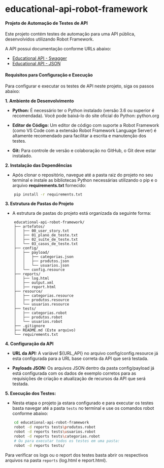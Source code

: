 # educational-api-robot-framework

#### Projeto de Automação de Testes de API

Este projeto contém testes de automação para uma API pública, desenvolvidos utilizando Robot Framework.

A API possui documentação conforme URLs abaixo:
- [Educational API - Swagger](https://educational-api-75qy.onrender.com/api-docs/)
- [Educational API - JSON](https://educational-api-75qy.onrender.com/swagger.json)

#### Requisitos para Configuração e Execução
Para configurar e executar os testes de API neste projeto, siga os passos abaixo:

**1. Ambiente de Desenvolvimento**
- **Python:** É necessário ter o Python instalado (versão 3.6 ou superior é recomendada). Você pode baixá-lo do site oficial do Python: python.org

- **Editor de Código:** Um editor de código com suporte a Robot Framework (como VS Code com a extensão Robot Framework Language Server) é altamente recomendado para facilitar a escrita e manutenção dos testes.

- **Git:** Para controle de versão e colaboração no GitHub, o Git deve estar instalado.

**2. Instalação das Dependências**
- Após clonar o repositório, navegue até a pasta raiz do projeto no seu terminal e instale as bibliotecas Python necessárias utilizando o pip e o arquivo **requirements.txt** fornecido:

```bash
    pip install -r requirements.txt
```

**3. Estrutura de Pastas do Projeto**
- A estrutura de pastas do projeto está organizada da seguinte forma:

```
    educational-api-robot-framework/
    ├── artefatos/
    │   ├── 00_user_story.txt
    │   ├── 01_plano_de_teste.txt
    │   ├── 02_suíte_de_teste.txt
    │   └── 03_casos_de_teste.txt
    ├── config/
    │   ├── payload/
    │   │   ├── categorias.json
    │   │   ├── produtos.json
    │   │   └── usuarios.json
    │   └── config.resource
    ├── reports/
    │   ├── log.html
    │   ├── output.xml
    │   ├── report.html
    ├── resource/
    │   ├── categorias.resource
    │   ├── produtos.resource
    │   └── usuarios.resource
    ├── tests/
    │   ├── categorias.robot
    │   ├── produtos.robot
    │   └── usuarios.robot
    ├── .gitignore
    ├── README.md (Este arquivo)
    └── requirements.txt
```

**4. Configuração da API**
- **URL da API:** A variável ${URL_API} no arquivo config/config.resource já esta configurada para a URL base correta da API que será testada.

- **Payloads JSON:** Os arquivos JSON dentro da pasta config/payload já está configurada com os dados de exemplo corretos para as requisições de criação e atualização de recursos da API que será testada.

**5. Execução dos Testes:**
- Nesta etapa o projeto ja estara configurado e para executar os testes basta navegar até a pasta ```tests``` no terminal e use os comandos robot conforme abaixo:

```bash
    cd educational-api-robot-framework
    robot -d reports tests\produtos.robot
    robot -d reports tests\usuarios.robot
    robot -d reports tests\categorias.robot
    # Ou para executar todos os testes em uma pasta:
    robot -d reports tests/
```

Para verificar os logs ou o report dos testes basta abrir os respectivos arquivos na pasta ```reports``` (log.html e report.html).
